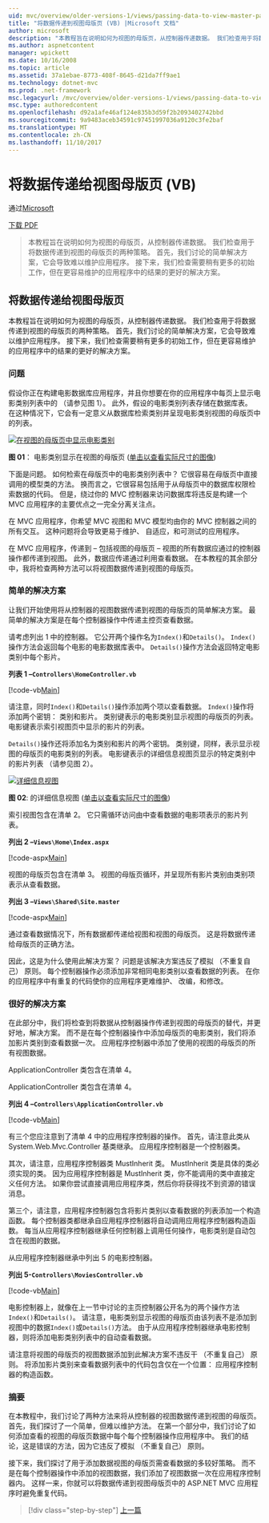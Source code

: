 ```yaml
---
uid: mvc/overview/older-versions-1/views/passing-data-to-view-master-pages-vb
title: "将数据传递到视图母版页 (VB) |Microsoft 文档"
author: microsoft
description: "本教程旨在说明如何为视图的母版页，从控制器传递数据。 我们检查用于将数据传递到视图 m 的两种策略..."
ms.author: aspnetcontent
manager: wpickett
ms.date: 10/16/2008
ms.topic: article
ms.assetid: 37a1ebae-8773-408f-8645-d21da7ff9ae1
ms.technology: dotnet-mvc
ms.prod: .net-framework
msc.legacyurl: /mvc/overview/older-versions-1/views/passing-data-to-view-master-pages-vb
msc.type: authoredcontent
ms.openlocfilehash: d92a1afe46af124e835b3d59f2b2093402742bbd
ms.sourcegitcommit: 9a9483aceb34591c97451997036a9120c3fe2baf
ms.translationtype: MT
ms.contentlocale: zh-CN
ms.lasthandoff: 11/10/2017
---
```

<a name="passing-data-to-view-master-pages-vb"></a>将数据传递给视图母版页 (VB)
====================
通过[Microsoft](https://github.com/microsoft)

[下载 PDF](http://download.microsoft.com/download/e/f/3/ef3f2ff6-7424-48f7-bdaa-180ef64c3490/ASPNET_MVC_Tutorial_13_VB.pdf)

> 本教程旨在说明如何为视图的母版页，从控制器传递数据。 我们检查用于将数据传递到视图的母版页的两种策略。 首先，我们讨论的简单解决方案，它会导致难以维护应用程序。 接下来，我们检查需要稍有更多的初始工作，但在更容易维护的应用程序中的结果的更好的解决方案。


## <a name="passing-data-to-view-master-pages"></a>将数据传递给视图母版页

本教程旨在说明如何为视图的母版页，从控制器传递数据。 我们检查用于将数据传递到视图的母版页的两种策略。 首先，我们讨论的简单解决方案，它会导致难以维护应用程序。 接下来，我们检查需要稍有更多的初始工作，但在更容易维护的应用程序中的结果的更好的解决方案。

### <a name="the-problem"></a>问题

假设你正在构建电影数据库应用程序，并且你想要在你的应用程序中每页上显示电影类别列表中的 （请参见图 1）。 此外，假设的电影类别列表存储在数据库表。 在这种情况下，它会有一定意义从数据库检索类别并呈现电影类别视图的母版页中的列表。


[![在视图的母版页中显示电影类别](passing-data-to-view-master-pages-vb/_static/image2.png)](passing-data-to-view-master-pages-vb/_static/image1.png)

**图 01**： 电影类别显示在视图的母版页 ([单击以查看实际尺寸的图像](passing-data-to-view-master-pages-vb/_static/image3.png))


下面是问题。 如何检索在母版页中的电影类别列表中？ 它很容易在母版页中直接调用的模型类的方法。 换而言之，它很容易包括用于从母版页中的数据库权限检索数据的代码。 但是，绕过你的 MVC 控制器来访问数据库将违反是构建一个 MVC 应用程序的主要优点之一完全分离关注点。

在 MVC 应用程序，你希望 MVC 视图和 MVC 模型均由你的 MVC 控制器之间的所有交互。 这种问题将会导致更易于维护、 自适应，和可测试的应用程序。

在 MVC 应用程序，传递到 – 包括视图的母版页 – 视图的所有数据应通过的控制器操作都传递到视图。 此外，数据应传递通过利用查看数据。 在本教程的其余部分中，我将检查两种方法可以将视图数据传递到视图的母版页。

### <a name="the-simple-solution"></a>简单的解决方案

让我们开始使用将从控制器的视图数据传递到视图的母版页的简单解决方案。 最简单的解决方案是在每个控制器操作中传递主控页查看数据。

请考虑列出 1 中的控制器。 它公开两个操作名为`Index()`和`Details()`。 `Index()`操作方法会返回每个电影的电影数据库表中。 `Details()`操作方法会返回特定电影类别中每个影片。

**列表 1 –`Controllers\HomeController.vb`**

[!code-vb[Main](passing-data-to-view-master-pages-vb/samples/sample1.vb)]

请注意，同时`Index()`和`Details()`操作添加两个项以查看数据。 `Index()`操作将添加两个密钥： 类别和影片。 类别键表示的电影类别显示视图的母版页的列表。 电影键表示索引视图页中显示的影片的列表。

`Details()`操作还将添加名为类别和影片的两个密钥。 类别键，同样，表示显示视图的母版页的电影类别的列表。 电影键表示的详细信息视图页显示的特定类别中的影片列表 （请参见图 2）。


[![详细信息视图](passing-data-to-view-master-pages-vb/_static/image5.png)](passing-data-to-view-master-pages-vb/_static/image4.png)

**图 02**: 的详细信息视图 ([单击以查看实际尺寸的图像](passing-data-to-view-master-pages-vb/_static/image6.png))


索引视图包含在清单 2。 它只需循环访问由中查看数据的电影项表示的影片列表。

**列出 2 –`Views\Home\Index.aspx`**

[!code-aspx[Main](passing-data-to-view-master-pages-vb/samples/sample2.aspx)]

视图的母版页包含在清单 3。 视图的母版页循环，并呈现所有影片类别由类别项表示从查看数据。

**列出 3 –`Views\Shared\Site.master`**

[!code-aspx[Main](passing-data-to-view-master-pages-vb/samples/sample3.aspx)]

通过查看数据情况下，所有数据都传递给视图和视图的母版页。 这是将数据传递给母版页的正确方法。

因此，这是为什么使用此解决方案？ 问题是该解决方案违反了模拟 （不重复自己） 原则。 每个控制器操作必须添加非常相同电影类别以查看数据的列表。 在你的应用程序中有重复的代码使你的应用程序更难维护、 改编，和修改。

### <a name="the-good-solution"></a>很好的解决方案

在此部分中，我们将检查到将数据从控制器操作传递到视图的母版页的替代，并更好地，解决方案。 而不是在每个控制器操作中添加母版页的电影类别，我们将添加影片类别到查看数据一次。 应用程序控制器中添加了使用的视图的母版页的所有视图数据。

ApplicationController 类包含在清单 4。

ApplicationController 类包含在清单 4。

**列出 4 –`Controllers\ApplicationController.vb`**

[!code-vb[Main](passing-data-to-view-master-pages-vb/samples/sample4.vb)]

有三个您应注意到了清单 4 中的应用程序控制器的操作。 首先，请注意此类从 System.Web.Mvc.Controller 基类继承。 应用程序控制器是一个控制器类。

其次，请注意，应用程序控制器类 MustInherit 类。 MustInherit 类是具体的类必须实现的类。 因为应用程序控制器是 MustInherit 类，你不能调用的类中直接定义任何方法。 如果你尝试直接调用应用程序类，然后你将获得找不到资源的错误消息。

第三个，请注意，应用程序控制器包含将影片类别以查看数据的列表添加一个构造函数。 每个控制器类都继承自应用程序控制器将自动调用应用程序控制器构造函数。 每当从应用程序控制器继承任何控制器上调用任何操作，电影类别是自动包含在视图的数据。

从应用程序控制器继承中列出 5 的电影控制器。

**列出 5-`Controllers\MoviesController.vb`**

[!code-vb[Main](passing-data-to-view-master-pages-vb/samples/sample5.vb)]

电影控制器上，就像在上一节中讨论的主页控制器公开名为的两个操作方法`Index()`和`Details()`。 请注意，电影类别显示视图的母版页由该列表不是添加到视图中的数据`Index()`或`Details()`方法。 由于从应用程序控制器继承电影控制器，则将添加电影类别列表中的自动查看数据。

请注意将视图的母版页的视图数据添加到此解决方案不违反干 （不重复自己） 原则。 将添加影片类别来查看数据列表中的代码包含仅在一个位置： 应用程序控制器的构造函数。

### <a name="summary"></a>摘要

在本教程中，我们讨论了两种方法来将从控制器的视图数据传递到视图的母版页。 首先，我们探讨了一个简单，但难以维护方法。 在第一个部分中，我们讨论了如何添加查看的视图的母版页数据中每个每个控制器操作应用程序中。 我们的结论，这是错误的方法，因为它违反了模拟 （不重复自己） 原则。

接下来，我们探讨了用于添加数据视图的母版页需查看数据的多较好策略。 而不是在每个控制器操作中添加的视图数据，我们添加了视图数据一次在应用程序控制器内。 这样一来，你就可以将数据传递到视图母版页中的 ASP.NET MVC 应用程序时避免重复代码。

>[!div class="step-by-step"]
[上一篇](creating-page-layouts-with-view-master-pages-vb.md)
